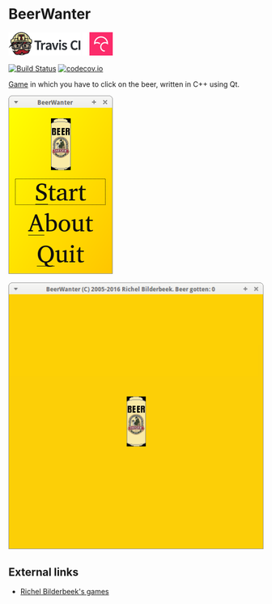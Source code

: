 # BeerWanter

[![Travis CI logo](TravisCI.png)](https://travis-ci.org)
![Whitespace](Whitespace.png)
[![Codecov logo](Codecov.png)](https://www.codecov.io)

[![Build Status](https://travis-ci.org/richelbilderbeek/BeerWanter.svg?branch=master)](https://travis-ci.org/richelbilderbeek/BeerWanter)
[![codecov.io](https://codecov.io/github/richelbilderbeek/BeerWanter/coverage.svg?branch=master)](https://codecov.io/github/richelbilderbeek/BeerWanter?branch=master)

[Game](https://github.com/richelbilderbeek/Games) in which you have to click on the beer, written in C++ using Qt.

![BeerWanter menu v7.4](Screenshots/BeerWanterMenu_7_4.png)

![BeerWanter v7.4](Screenshots/BeerWanter_7_4.png)

## External links

 * [Richel Bilderbeek's games](https://github.com/richelbilderbeek/Games)
